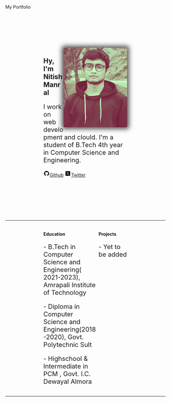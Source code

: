 
<html>
<head>
  <title>Nitish Manral</title>
  <meta charset="UTF-8" />
  <link rel="stylesheet" href="https://unpkg.com/98.css" />
    <style>
        p{
            font-size: 20px;
        }
    </style>
</head>

<body>
  <div class="window" style=" width: 100%; height: 100vh;">
    <div class="title-bar">
      <div class="title-bar-text" >
        My Portfolio
      </div>
    </div>
    <div class="window-body" style=" padding: 120px;">
        <div class="window-body" ><img src="/myProfile.jpg" alt="My Profile" style="width: 200px; height: 250px; box-shadow: 0px 0px 15px 5px rgba(0,0,0,0.75); float: right;"></div>
      <h2>Hy, I'm Nitish Manral</h2>
      <p> 
          I work on web development and clould. I'm a student of B.Tech 4th year in Computer Science and Engineering.
      </p>
      <a href=""><svg xmlns="http://www.w3.org/2000/svg" x="0px" y="0px" width="20" height="20" viewBox="0 0 30 30">
        <path d="M15,3C8.373,3,3,8.373,3,15c0,5.623,3.872,10.328,9.092,11.63C12.036,26.468,12,26.28,12,26.047v-2.051 c-0.487,0-1.303,0-1.508,0c-0.821,0-1.551-0.353-1.905-1.009c-0.393-0.729-0.461-1.844-1.435-2.526 c-0.289-0.227-0.069-0.486,0.264-0.451c0.615,0.174,1.125,0.596,1.605,1.222c0.478,0.627,0.703,0.769,1.596,0.769 c0.433,0,1.081-0.025,1.691-0.121c0.328-0.833,0.895-1.6,1.588-1.962c-3.996-0.411-5.903-2.399-5.903-5.098 c0-1.162,0.495-2.286,1.336-3.233C9.053,10.647,8.706,8.73,9.435,8c1.798,0,2.885,1.166,3.146,1.481C13.477,9.174,14.461,9,15.495,9 c1.036,0,2.024,0.174,2.922,0.483C18.675,9.17,19.763,8,21.565,8c0.732,0.731,0.381,2.656,0.102,3.594 c0.836,0.945,1.328,2.066,1.328,3.226c0,2.697-1.904,4.684-5.894,5.097C18.199,20.49,19,22.1,19,23.313v2.734 c0,0.104-0.023,0.179-0.035,0.268C23.641,24.676,27,20.236,27,15C27,8.373,21.627,3,15,3z"></path>
    </svg>Github</a>
    <a href=""><svg xmlns="http://www.w3.org/2000/svg" x="0px" y="0px" width="20" height="20" viewBox="0 0 30 30">
        <path d="M 6 4 C 4.895 4 4 4.895 4 6 L 4 24 C 4 25.105 4.895 26 6 26 L 24 26 C 25.105 26 26 25.105 26 24 L 26 6 C 26 4.895 25.105 4 24 4 L 6 4 z M 8.6484375 9 L 13.259766 9 L 15.951172 12.847656 L 19.28125 9 L 20.732422 9 L 16.603516 13.78125 L 21.654297 21 L 17.042969 21 L 14.056641 16.730469 L 10.369141 21 L 8.8945312 21 L 13.400391 15.794922 L 8.6484375 9 z M 10.878906 10.183594 L 17.632812 19.810547 L 19.421875 19.810547 L 12.666016 10.183594 L 10.878906 10.183594 z"></path>
        </svg>Twitter</a>
    </div>
    <hr style="width:100%; border-left:1px solid black;">
    <div style="display: flex; justify-content: space-around; padding-left: 120px; padding-right: 120px;">
        <div class="window-body" style="flex: 1;">
            <h4>Education</h3>
            <p>- B.Tech in Computer Science and Engineering( 2021-2023), Amrapali Institute of Technology</p>
            <p>- Diploma in Computer Science and Engineering(2018-2020), Govt. Polytechnic Sult</p>
            <p>- Highschool & Intermediate in PCM , Govt. I.C. Dewayal Almora</p>
      </div>
      <div class="window-body" style="flex: 1;">
        <h4>Projects</h3>
            <p>- Yet to be added </p>
      </div>
    </div>
    <hr style="width:100%; border-left:1px solid black;">
</div>
</body>
</html>
